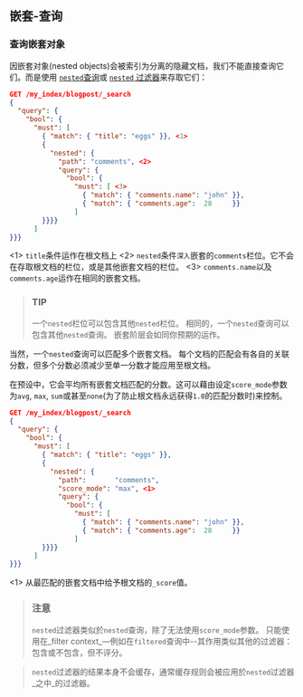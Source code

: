 ## 嵌套-查询
### 查询嵌套对象

因嵌套对象(nested objects)会被索引为分离的隐藏文档，我们不能直接查询它们。而是使用 [`nested`查询](http://bit.ly/1ziFQoR)或 [`nested` 过滤器](http://bit.ly/1IOp94r)来存取它们：

```json
GET /my_index/blogpost/_search
{
  "query": {
    "bool": {
      "must": [
        { "match": { "title": "eggs" }}, <1>
        {
          "nested": {
            "path": "comments", <2>
            "query": {
              "bool": {
                "must": [ <3>
                  { "match": { "comments.name": "john" }},
                  { "match": { "comments.age":  28     }}
                ]
        }}}}
      ]
}}}
```
<1> `title`条件运作在根文档上
<2> `nested`条件``深入``嵌套的`comments`栏位。它不会在存取根文档的栏位，或是其他嵌套文档的栏位。
<3> `comments.name`以及`comments.age`运作在相同的嵌套文档。

>### TIP
>一个`nested`栏位可以包含其他`nested`栏位。 相同的，一个`nested`查询可以包含其他`nested`查询。
嵌套阶层会如同你预期的运作。

当然，一个`nested`查询可以匹配多个嵌套文档。
每个文档的匹配会有各自的关联分数，但多个分数必须减少至单一分数才能应用至根文档。

在预设中，它会平均所有嵌套文档匹配的分数。这可以藉由设定`score_mode`参数为`avg`, `max`, `sum`或甚至`none`(为了防止根文档永远获得`1.0`的匹配分数时)来控制。

```json
GET /my_index/blogpost/_search
{
  "query": {
    "bool": {
      "must": [
        { "match": { "title": "eggs" }},
        {
          "nested": {
            "path":       "comments",
            "score_mode": "max", <1>
            "query": {
              "bool": {
                "must": [
                  { "match": { "comments.name": "john" }},
                  { "match": { "comments.age":  28     }}
                ]
        }}}}
      ]
}}}
```
<1> 从最匹配的嵌套文档中给予根文档的`_score`值。

>### 注意
>`nested`过滤器类似於`nested`查询，除了无法使用`score_mode`参数。 只能使用在_filter context_&#x2014;例如在`filtered`查询中--其作用类似其他的过滤器：
包含或不包含，但不评分。

>`nested`过滤器的结果本身不会缓存，通常缓存规则会被应用於`nested`过滤器_之中_的过滤器。

